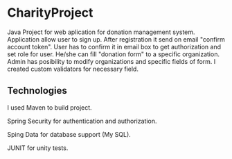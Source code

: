 # CharityProject

Java Project for web aplication for donation management system.
Application allow user to sign up. After registration it send on email "confirm account token". 
User has to confirm it in email box to get authorization and set role for user. He/she can fill "donation form" to a specific organization. 
Admin has posibility to modify organizations and specific fields of form. 
I created custom validators for necessary field.

## Technologies
I used Maven to build project.

Spring Security for authentication and authorization.

Sping Data for database support (My SQL).

JUNIT for unity tests.



